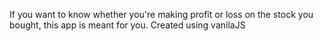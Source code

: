 If you want to know whether you're making profit or loss on the stock you bought, this app is meant for you. Created using vanilaJS
